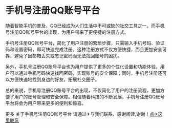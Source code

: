 # 手机号注册QQ账号平台

随着智能手机的普及，QQ已经成为人们生活中不可或缺的社交工具之一。而手机号注册QQ账号平台的出现，为用户带来了更便捷的注册方式。

手机号注册QQ账号平台，简化了用户注册的繁琐步骤，只需输入手机号码、验证码和设置密码，即可快速完成注册。这种注册方式不仅方便快捷，而且更加安全可靠，避免了因邮箱丢失或忘记密码而无法找回账号的困扰。

另外，手机号注册QQ账号平台也为用户提供了更多的个性化设置和功能体验。用户可以通过手机号码快速找回密码，实现账号的安全保障；同时，手机号注册还可以方便快速地找到身边的好友，拓展社交圈子。

总的来说，手机号注册QQ账号平台的出现，不仅简化了用户的注册流程，更加方便了用户的账号管理和安全保障。相信随着科技的不断发展，手机号注册QQ账号平台将会为用户带来更多的便利和惊喜。

更多 关于手机号注册QQ账号平台 请通过✈与我们联系，感谢阅读,谢谢！[点✈这里联系](https://ss.k02.cc)